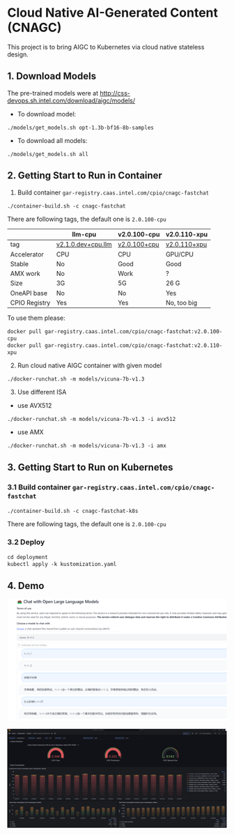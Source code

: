 # Cloud Native AI-Generated Content (CNAGC)

This project is to bring AIGC to Kubernetes via cloud native stateless design.

## 1. Download Models

The pre-trained models were at http://css-devops.sh.intel.com/download/aigc/models/

- To download  model:

```
./models/get_models.sh opt-1.3b-bf16-8b-samples
```

- To download all models:

```
./models/get_models.sh all
```

## 2. Getting Start to Run in Container

1. Build container `gar-registry.caas.intel.com/cpio/cnagc-fastchat`

```
./container-build.sh -c cnagc-fastchat
```

There are following tags, the default one is `2.0.100-cpu`

| | llm-cpu | v2.0.100-cpu | v2.0.110-xpu |
| -- | -- | -- | -- |
| tag | [v2.1.0.dev+cpu.llm](https://github.com/intel/intel-extension-for-pytorch/tree/v2.1.0.dev+cpu.llm) | [v2.0.100+cpu](https://github.com/intel/intel-extension-for-pytorch/releases/tag/v2.0.100%2Bcpu) | [v2.0.110+xpu](https://github.com/intel/intel-extension-for-pytorch/tree/v2.0.110+xpu) |
| Accelerator | CPU | CPU | GPU/CPU |
| Stable | No | Good | Good |
| AMX work | No | Work | ? |
| Size | 3G | 5G | 26 G|
| OneAPI base | No | No | Yes |
| CPIO Registry | Yes | Yes | No, too big|

To use them please:
```
docker pull gar-registry.caas.intel.com/cpio/cnagc-fastchat:v2.0.100-cpu
docker pull gar-registry.caas.intel.com/cpio/cnagc-fastchat:v2.0.110-xpu
```

2. Run cloud native AIGC container with given model

```
./docker-runchat.sh -m models/vicuna-7b-v1.3
```

3. Use different ISA

- use AVX512

```
./docker-runchat.sh -m models/vicuna-7b-v1.3 -i avx512
```

- use AMX

```
./docker-runchat.sh -m models/vicuna-7b-v1.3 -i amx
```


## 3. Getting Start to Run on Kubernetes


### 3.1 Build container `gar-registry.caas.intel.com/cpio/cnagc-fastchat`


```
./container-build.sh -c cnagc-fastchat-k8s
```

There are following tags, the default one is `2.0.100-cpu`

### 3.2 Deploy

```
cd deployment
kubectl apply -k kustomization.yaml
```

## 4. Demo

![](docs/fastchat-ui1.png)

![](docs/carbon-fastchat.png)